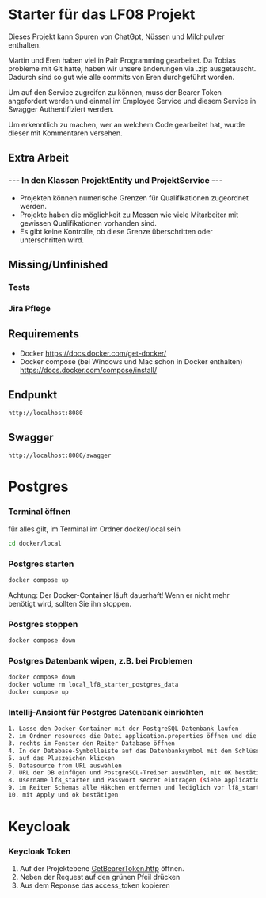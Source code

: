 # Starter für das LF08 Projekt

Dieses Projekt kann Spuren von ChatGpt, Nüssen und Milchpulver enthalten.

Martin und Eren haben viel in Pair Programming gearbeitet. Da Tobias probleme mit Git hatte,
haben wir unsere änderungen via .zip ausgetauscht. 
Dadurch sind so gut wie alle commits von Eren durchgeführt worden. 

Um auf den Service zugreifen zu können, muss der Bearer Token angefordert werden und einmal im
Employee Service und diesem Service in Swagger Authentifiziert werden.

Um erkenntlich zu machen, wer an welchem Code gearbeitet hat, wurde dieser mit Kommentaren
versehen. 

## Extra Arbeit
### --- In den Klassen ProjektEntity und ProjektService ---
* Projekten können numerische Grenzen für Qualifikationen zugeordnet werden.
* Projekte haben die möglichkeit zu Messen wie viele Mitarbeiter mit gewissen Qualifikationen vorhanden sind.
* Es gibt keine Kontrolle, ob diese Grenze überschritten oder unterschritten wird.

## Missing/Unfinished

### Tests
### Jira Pflege

## Requirements
* Docker https://docs.docker.com/get-docker/
* Docker compose (bei Windows und Mac schon in Docker enthalten) https://docs.docker.com/compose/install/

## Endpunkt
```
http://localhost:8080
```
## Swagger
```
http://localhost:8080/swagger
```


# Postgres
### Terminal öffnen
für alles gilt, im Terminal im Ordner docker/local sein
```bash
cd docker/local
```
### Postgres starten
```bash
docker compose up
```
Achtung: Der Docker-Container läuft dauerhaft! Wenn er nicht mehr benötigt wird, sollten Sie ihn stoppen.

### Postgres stoppen
```bash
docker compose down
```

### Postgres Datenbank wipen, z.B. bei Problemen
```bash
docker compose down
docker volume rm local_lf8_starter_postgres_data
docker compose up
```

### Intellij-Ansicht für Postgres Datenbank einrichten
```bash
1. Lasse den Docker-Container mit der PostgreSQL-Datenbank laufen
2. im Ordner resources die Datei application.properties öffnen und die URL der Datenbank kopieren
3. rechts im Fenster den Reiter Database öffnen
4. In der Database-Symbolleiste auf das Datenbanksymbol mit dem Schlüssel klicken
5. auf das Pluszeichen klicken
6. Datasource from URL auswählen
7. URL der DB einfügen und PostgreSQL-Treiber auswählen, mit OK bestätigen
8. Username lf8_starter und Passwort secret eintragen (siehe application.properties), mit Apply bestätigen
9. im Reiter Schemas alle Häkchen entfernen und lediglich vor lf8_starter_db und public Häkchen setzen
10. mit Apply und ok bestätigen 
```
# Keycloak

### Keycloak Token
1. Auf der Projektebene [GetBearerToken.http](GetBearerToken.http) öffnen.
2. Neben der Request auf den grünen Pfeil drücken
3. Aus dem Reponse das access_token kopieren